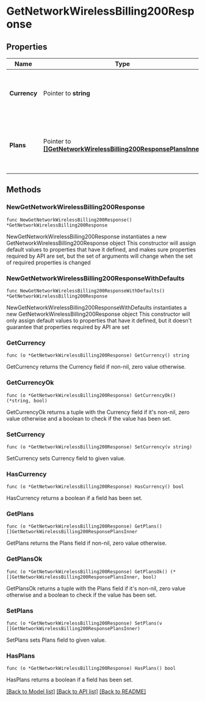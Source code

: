 # GetNetworkWirelessBilling200Response

## Properties

Name | Type | Description | Notes
------------ | ------------- | ------------- | -------------
**Currency** | Pointer to **string** | The currency code of this node group&#39;s billing plans | [optional] 
**Plans** | Pointer to [**[]GetNetworkWirelessBilling200ResponsePlansInner**](GetNetworkWirelessBilling200ResponsePlansInner.md) | Array of billing plans in the node group. (Can configure a maximum of 5) | [optional] 

## Methods

### NewGetNetworkWirelessBilling200Response

`func NewGetNetworkWirelessBilling200Response() *GetNetworkWirelessBilling200Response`

NewGetNetworkWirelessBilling200Response instantiates a new GetNetworkWirelessBilling200Response object
This constructor will assign default values to properties that have it defined,
and makes sure properties required by API are set, but the set of arguments
will change when the set of required properties is changed

### NewGetNetworkWirelessBilling200ResponseWithDefaults

`func NewGetNetworkWirelessBilling200ResponseWithDefaults() *GetNetworkWirelessBilling200Response`

NewGetNetworkWirelessBilling200ResponseWithDefaults instantiates a new GetNetworkWirelessBilling200Response object
This constructor will only assign default values to properties that have it defined,
but it doesn't guarantee that properties required by API are set

### GetCurrency

`func (o *GetNetworkWirelessBilling200Response) GetCurrency() string`

GetCurrency returns the Currency field if non-nil, zero value otherwise.

### GetCurrencyOk

`func (o *GetNetworkWirelessBilling200Response) GetCurrencyOk() (*string, bool)`

GetCurrencyOk returns a tuple with the Currency field if it's non-nil, zero value otherwise
and a boolean to check if the value has been set.

### SetCurrency

`func (o *GetNetworkWirelessBilling200Response) SetCurrency(v string)`

SetCurrency sets Currency field to given value.

### HasCurrency

`func (o *GetNetworkWirelessBilling200Response) HasCurrency() bool`

HasCurrency returns a boolean if a field has been set.

### GetPlans

`func (o *GetNetworkWirelessBilling200Response) GetPlans() []GetNetworkWirelessBilling200ResponsePlansInner`

GetPlans returns the Plans field if non-nil, zero value otherwise.

### GetPlansOk

`func (o *GetNetworkWirelessBilling200Response) GetPlansOk() (*[]GetNetworkWirelessBilling200ResponsePlansInner, bool)`

GetPlansOk returns a tuple with the Plans field if it's non-nil, zero value otherwise
and a boolean to check if the value has been set.

### SetPlans

`func (o *GetNetworkWirelessBilling200Response) SetPlans(v []GetNetworkWirelessBilling200ResponsePlansInner)`

SetPlans sets Plans field to given value.

### HasPlans

`func (o *GetNetworkWirelessBilling200Response) HasPlans() bool`

HasPlans returns a boolean if a field has been set.


[[Back to Model list]](../README.md#documentation-for-models) [[Back to API list]](../README.md#documentation-for-api-endpoints) [[Back to README]](../README.md)


